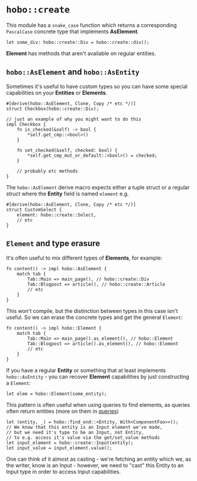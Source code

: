 # `hobo::create`

This module has a `snake_case` function which returns a corresponding `PascalCase` concrete type that implements **AsElement**.

```rust,noplaypen
let some_div: hobo::create::Div = hobo::create::div();
```

**Element** has methods that aren't available on regular entities.

## `hobo::AsElement` and `hobo::AsEntity`

Sometimes it's useful to have custom types so you can have some special capabilities on your **Entities** or **Elements**.

```rust,noplaypen
#[derive(hobo::AsElement, Clone, Copy /* etc */)]
struct Checkbox(hobo::create::Div);

// just an example of why you might want to do this
impl Checkbox {
	fn is_checked(&self) -> bool {
		*self.get_cmp::<bool>()
	}

	fn set_checked(&self, checked: bool) {
		*self.get_cmp_mut_or_default::<bool>() = checked;
	}

	// probably etc methods
}
```

The `hobo::AsElement` derive macro expects either a tuple struct or a regular struct where the **Entity** field is named `element` e.g.

```rust,noplaypen
#[derive(hobo::AsElement, Clone, Copy /* etc */)]
struct CustomSelect {
	element: hobo::create::Select,
	// etc
}
```

## `Element` and type erasure

It's often useful to mix different types of **Elements**, for example:

```rust,noplaypen
fn content() -> impl hobo::AsElement {
	match tab {
		Tab::Main => main_page(), // hobo::create::Div
		Tab::Blogpost => article(), // hobo::create::Article
		// etc
	}
}
```

This won't compile, but the distinction between types in this case isn't useful. So we can erase the concrete types and get the general `Element`:

```rust,noplaypen
fn content() -> impl hobo::Element {
	match tab {
		Tab::Main => main_page().as_element(), // hobo::Element
		Tab::Blogpost => article().as_element(), // hobo::Element
		// etc
	}
}
```

If you have a regular **Entity** or something that at least implements `hobo::AsEntity` - you can recover **Element** capabilities by just constructing a `Element`:

```rust,noplaypen
let elem = hobo::Element(some_entity);
```

This pattern is often useful when using queries to find elements, as queries often return entities (more on them in [queries](../state/queries.md))

```rust,noplaypen
let (entity, _) = hobo::find_ond::<Entity, With<ComponentFoo>>();
// We know that this entity is an Input element we've made,
// but we need it's type to be an Input, not Entity,
// to e.g. access it's value via the get/set_value methods
let input_element = hobo::create::Input(entity);
let input_value = input_element.value();
```

One can think of it almost as casting - we're fetching an entity which we, as the writer, know is an Input - however, we need to "cast" this Entity to an Input type in order to access Input capabilities.
